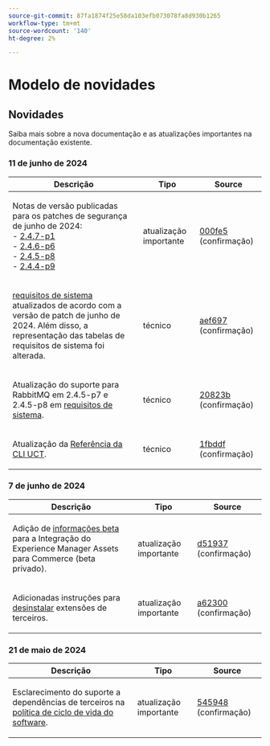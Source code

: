 ```yaml
---
source-git-commit: 87fa1874f25e58da103efb073078fa8d930b1265
workflow-type: tm+mt
source-wordcount: '140'
ht-degree: 2%

---
```

# Modelo de novidades

## Novidades

Saiba mais sobre a nova documentação e as atualizações importantes na documentação existente.

### 11 de junho de 2024

<table style="table-layout:auto;">
  <thead>
    <tr>
      <th>Descrição</th>
      <th>Tipo</th>
      <th>Source</th>
    </tr>
  </thead>
  <tbody>
    <tr>
      <td><p>Notas de versão publicadas para os patches de segurança de junho de 2024:<br />- <a href="https://experienceleague.adobe.com/en/docs/commerce-operations/release/notes/security-patches/2-4-7-patches">2.4.7-p1</a><br />- <a href="https://experienceleague.adobe.com/en/docs/commerce-operations/release/notes/security-patches/2-4-6-patches">2.4.6-p6</a><br />- <a href="https://experienceleague.adobe.com/en/docs/commerce-operations/release/notes/security-patches/2-4-5-patches">2.4.5-p8</a><br />- <a href="https://experienceleague.adobe.com/en/docs/commerce-operations/release/notes/security-patches/2-4-4-patches">2.4.4-p9</a></p>
</td>
      <td>atualização importante</td>
      <td><a href="https://github.com/AdobeDocs/commerce-operations.en/commit/000fe5ac88b31e5172c35b629d26423afcca214d">000fe5</a> (confirmação)</td>
    </tr>
    <tr>
      <td><p><a href="https://experienceleague.adobe.com/en/docs/commerce-operations/installation-guide/system-requirements">requisitos de sistema</a> atualizados de acordo com a versão de patch de junho de 2024. Além disso, a representação das tabelas de requisitos de sistema foi alterada.</p>
</td>
      <td>técnico</td>
      <td><a href="https://github.com/AdobeDocs/commerce-operations.en/commit/aef697509227b1dfebb801b0e1e098da90201971">aef697</a> (confirmação)</td>
    </tr>
    <tr>
      <td><p>Atualização do suporte para RabbitMQ em 2.4.5-p7 e 2.4.5-p8 em <a href="https://experienceleague.adobe.com/en/docs/commerce-operations/installation-guide/system-requirements">requisitos de sistema</a>.</p>
</td>
      <td>técnico</td>
      <td><a href="https://github.com/AdobeDocs/commerce-operations.en/commit/20823bae109f5b053f352b0a13275acecf991904">20823b</a> (confirmação)</td>
    </tr>
    <tr>
      <td><p>Atualização da <a href="https://experienceleague.adobe.com/en/docs/commerce-operations/tools/cli-reference/uct">Referência da CLI UCT</a>.</p>
</td>
      <td>técnico</td>
      <td><a href="https://github.com/AdobeDocs/commerce-operations.en/commit/1fbddf4ea05511c1aefe0cd0d8e8b2ebde7e00dd">1fbddf</a> (confirmação)</td>
    </tr>
  </tbody>
</table>

### 7 de junho de 2024

<table style="table-layout:auto;">
  <thead>
    <tr>
      <th>Descrição</th>
      <th>Tipo</th>
      <th>Source</th>
    </tr>
  </thead>
  <tbody>
    <tr>
      <td><p>Adição de <a href="https://experienceleague.adobe.com/en/docs/commerce-operations/release/beta">informações beta</a> para a Integração do Experience Manager Assets para Commerce (beta privado).</p>
</td>
      <td>atualização importante</td>
      <td><a href="https://github.com/AdobeDocs/commerce-operations.en/commit/d51937e25049f636a3b69f072a3fe4ba135766c2">d51937</a> (confirmação)</td>
    </tr>
    <tr>
      <td><p>Adicionadas instruções para <a href="https://experienceleague.adobe.com/en/docs/commerce-operations/installation-guide/tutorials/extensions">desinstalar</a> extensões de terceiros.</p>
</td>
      <td>atualização importante</td>
      <td><a href="https://github.com/AdobeDocs/commerce-operations.en/commit/a623002b366ae07eaabe9711946d7f8ceb3b9132">a62300</a> (confirmação)</td>
    </tr>
  </tbody>
</table><!-- date_group -->

### 21 de maio de 2024

<table style="table-layout:auto;">
  <thead>
    <tr>
      <th>Descrição</th>
      <th>Tipo</th>
      <th>Source</th>
    </tr>
  </thead>
  <tbody>
    <tr>
      <td><p>Esclarecimento do suporte a dependências de terceiros na <a href="https://experienceleague.adobe.com/en/docs/commerce-operations/release/planning/lifecycle-policy">política de ciclo de vida do software</a>.</p>
</td>
      <td>atualização importante</td>
      <td><a href="https://github.com/AdobeDocs/commerce-operations.en/commit/5459488d4b512447aff810dca8d3b32a074d5c1e">545948</a> (confirmação)</td>
    </tr>
  </tbody>
</table><!-- date_group --><!-- month_group --><!-- year_group -->
